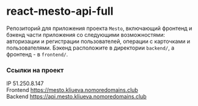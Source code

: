 # react-mesto-api-full
Репозиторий для приложения проекта `Mesto`, включающий фронтенд и бэкенд части приложения со следующими возможностями: авторизации и регистрации пользователей, операции с карточками и пользователями. Бэкенд расположите в директории `backend/`, а фронтенд - в `frontend/`. 
  
### Ссылки на проект  

IP 51.250.8.147  
Frontend https://mesto.kliueva.nomoredomains.club  
Backend https://api.mesto.kliueva.nomoredomains.club  